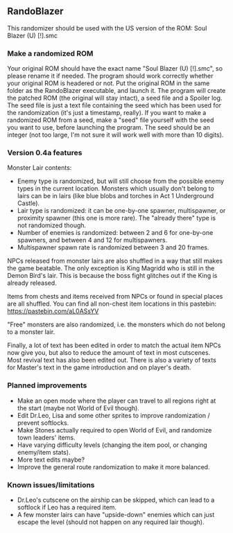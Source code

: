 ## RandoBlazer

This randomizer should be used with the US version of the ROM: 
  Soul Blazer (U) [!].smc
  
### Make a randomized ROM

Your original ROM should have the exact name "Soul Blazer (U) [!].smc", so please rename it if needed. The program should work correctly whether your original ROM is headered or not. Put the original ROM in the same folder as the RandoBlazer executable, and launch it. The program will create the patched ROM (the original will stay intact), a seed file and a Spoiler log. The seed file is just a text file containing the seed which has been used for the randomization (it's just a timestamp, really). If you want to make a randomized ROM from a seed, make a "seed" file yourself with the seed you want to use, before launching the program. The seed should be an integer (not too large, I'm not sure it will work well with more than 10 digits).

### Version 0.4a features

Monster Lair contents:
 - Enemy type is randomized, but will still choose from the possible enemy types in the current location. Monsters which usually don't belong to lairs can be in lairs (like blue blobs and torches in Act 1 Underground Castle).
 - Lair type is randomized: it can be one-by-one spawner, multispawner, or proximity spawner (this one is more rare). The "already there" type is not randomized though.
 - Number of enemies is randomized: between 2 and 6 for one-by-one spawners, and between 4 and 12 for multispawners.
 - Multispawner spawn rate is randomized between 3 and 20 frames.
 
NPCs released from monster lairs are also shuffled in a way that still makes the game beatable. The only exception is King Magridd who is still in the Demon Bird's lair. This is because the boss fight glitches out if the King is already released.

Items from chests and items received from NPCs or found in special places are all shuffled. You can find all non-chest item locations in this pastebin:
https://pastebin.com/aL0ASsYV

"Free" monsters are also randomized, i.e. the monsters which do not belong to a monster lair.

Finally, a lot of text has been edited in order to match the actual item NPCs now give you, but also to reduce the amount of text in most cutscenes. Most revival text has also been edited out. There is also a variety of texts for Master's text in the game introduction and on player's death.

### Planned improvements

 - Make an open mode where the player can travel to all regions right at the start (maybe not World of Evil though).
 - Edit Dr.Leo, Lisa and some other sprites to improve randomization / prevent softlocks.
 - Make Stones actually required to open World of Evil, and randomize town leaders' items.
 - Have varying difficulty levels (changing the item pool, or changing enemy/item stats).
 - More text edits maybe?
 - Improve the general route randomization to make it more balanced.

### Known issues/limitations

 - Dr.Leo's cutscene on the airship can be skipped, which can lead to a softlock if Leo has a required item.
 - A few monster lairs can have "upside-down" enemies which can just escape the level (should not happen on any required lair though).
